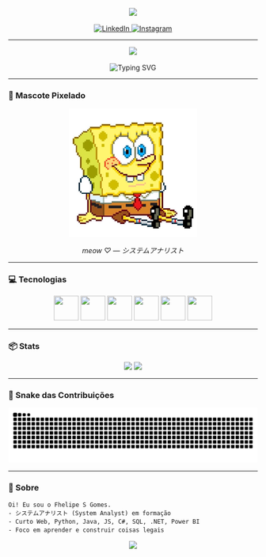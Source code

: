 <!-- Header com onda -->
<p align="center">
  <img src="https://capsule-render.vercel.app/api?type=waving&height=180&color=0:0d0d0d,100:1f1f1f&text=Fhelipe%20S%20Gomes&fontColor=ffffff&fontAlignY=35&fontSize=42&desc=システムアナリスト%20-%20System%20Analyst&descAlignY=60&descSize=16" />
</p>

<!-- Redes sociais -->
<p align="center">
  <a href="https://www.linkedin.com/in/luisfelipesgomes?utm_source=share&utm_campaign=share_via&utm_content=profile&utm_medium=ios_app" target="_blank">
    <img src="https://cdn.jsdelivr.net/gh/devicons/devicon/icons/linkedin/linkedin-original.svg" alt="LinkedIn" width="40" height="40"/>
  </a>
  <a href="https://instagram.com/fhelipesgomes" target="_blank">
    <img src="https://cdn.jsdelivr.net/gh/devicons/devicon/icons/instagram/instagram-original.svg" alt="Instagram" width="40" height="40"/>
  </a>
</p>

---

<!-- Contador de visitas -->
<p align="center">
  <img src="https://komarev.com/ghpvc/?username=fhelipesgomes&label=PROFILE%20VISITS&color=blueviolet&style=for-the-badge" />
</p>

<!-- Texto digitando -->
<p align="center">
  <img src="https://readme-typing-svg.demolab.com?font=Fira+Code&pause=1200&color=36BCF7&center=true&vCenter=true&width=700&lines=Oi%2C+meu+nome+%C3%A9+Fhelipe!;Apaixonado+por+Programa%C3%A7%C3%A3o+%F0%9F%92%BB;JAVA+%7C+PYTHON+%7C+C%23+%7C+.NET+%7C+SQL;Always+learning+%E2%9C%A8" alt="Typing SVG" />
</p>

---

### 🧽 Mascote Pixelado
<p align="center">
  <img src="https://raw.githubusercontent.com/fhelipesgomes/fhelipesgomes/main/assets/bob-esponja-pixel.png" width="260" />
</p>

<p align="center">
  <em>meow ♡ — システムアナリスト</em>
</p>

---

### 💻 Tecnologias
<p align="center">
  <!-- Python -->
  <img src="https://cdn.jsdelivr.net/gh/devicons/devicon/icons/python/python-original.svg" width="50" height="50"/>
  <!-- C# -->
  <img src="https://cdn.jsdelivr.net/gh/devicons/devicon/icons/csharp/csharp-original.svg" width="50" height="50"/>
  <!-- .NET -->
  <img src="https://cdn.jsdelivr.net/gh/devicons/devicon/icons/dot-net/dot-net-original.svg" width="50" height="50"/>
  <!-- Java -->
  <img src="https://cdn.jsdelivr.net/gh/devicons/devicon/icons/java/java-original.svg" width="50" height="50"/>
  <!-- JavaScript -->
  <img src="https://cdn.jsdelivr.net/gh/devicons/devicon/icons/javascript/javascript-original.svg" width="50" height="50"/>
  <!-- SQL (MySQL como referência) -->
  <img src="https://cdn.jsdelivr.net/gh/devicons/devicon/icons/mysql/mysql-original.svg" width="50" height="50"/>
</p>

---

### 📦 Stats
<div align="center">

<img height="165" src="https://github-readme-stats.vercel.app/api?username=fhelipesgomes&show_icons=true&theme=radical&hide_border=true" />
<img height="165" src="https://github-readme-stats.vercel.app/api/top-langs/?username=fhelipesgomes&layout=compact&theme=radical&hide_border=true" />

</div>

---

### 🐍 Snake das Contribuições
<p align="center">
  <img src="https://raw.githubusercontent.com/fhelipesgomes/fhelipesgomes/output/github-contribution-grid-snake.svg" alt="snake" />
</p>

---

### 💬 Sobre
```txt
Oi! Eu sou o Fhelipe S Gomes.
- システムアナリスト (System Analyst) em formação
- Curto Web, Python, Java, JS, C#, SQL, .NET, Power BI
- Foco em aprender e construir coisas legais
```

<!-- Footer -->
<p align="center">
  <img src="https://capsule-render.vercel.app/api?type=waving&height=140&section=footer&color=0:1f1f1f,100:0d0d0d" />
</p>
